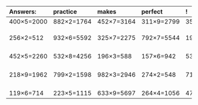 | Answers: | practice | makes | perfect | ! |
| :--- | :--- | :--- | :--- | :--- |
| 400×5=2000 | 882×2=1764 | 452×7=3164 | 311×9=2799 | 355×4=1420 | 
|   |   |   |   |   | 
|   |   |   |   |   | 
|   |   |   |   |   | 
| 256×2=512 | 932×6=5592 | 325×7=2275 | 792×7=5544 | 190×6=1140 | 
|   |   |   |   |   | 
|   |   |   |   |   | 
|   |   |   |   |   | 
|   |   |   |   |   | 
| 452×5=2260 | 532×8=4256 | 196×3=588 | 157×6=942 | 533×5=2665 | 
|   |   |   |   |   | 
|   |   |   |   |   | 
|   |   |   |   |   | 
|   |   |   |   |   | 
| 218×9=1962 | 799×2=1598 | 982×3=2946 | 274×2=548 | 717×6=4302 | 
|   |   |   |   |   | 
|   |   |   |   |   | 
|   |   |   |   |   | 
|   |   |   |   |   | 
| 119×6=714 | 223×5=1115 | 633×9=5697 | 264×4=1056 | 477×4=1908 | 
